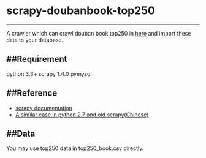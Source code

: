 # scrapy-doubanbook-top250
---
A crawler which can crawl douban book top250 in [here](https://book.douban.com/top250) and import these data to your database.

##Requirement
---
python 3.3+
scrapy  1.4.0
pymysql

##Reference
---
- [scrapy documentation](https://docs.scrapy.org/en/latest/)
- [A similar case in python 2.7 and old scrapy(Chinese)](http://blog.csdn.net/luckytanggu/article/details/48182597)

##Data
---
You may use top250 data in top250_book.csv directly.
